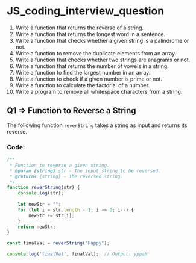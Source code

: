 # JS_coding_interview_question

1. Write a function that returns the reverse of a string.
2. Write a function that returns the longest word in a sentence.
3. Write a function that checks whether a given string is a palindrome or not.
4. Write a function to remove the duplicate elements from an array.
5. Write a function that checks whether two strings are anagrams or not.
6. Write a function that returns the number of vowels in a string.
7. Write a function to find the largest number in an array.
8. Write a function to check if a given number is prime or not.
9. Write a function to calculate the factorial of a number.
10. Write a program to remove all whitespace characters from a string.

## Q1 => Function to Reverse a String

The following function `reverString` takes a string as input and returns its reverse.

### Code:

```javascript
/**
 * Function to reverse a given string.
 * @param {string} str - The input string to be reversed.
 * @returns {string} - The reversed string.
 */
function reverString(str) {
    console.log(str);
    
    let newStr = "";
    for (let i = str.length - 1; i >= 0; i--) {
        newStr += str[i];
    }
    return newStr;
}

const finalVal = reverString("Happy");

console.log('finalVal', finalVal);  // Output: yppaH
